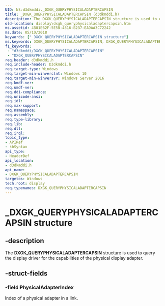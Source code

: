 ```yaml
---
UID: NS:d3dkmddi._DXGK_QUERYPHYSICALADAPTERCAPSIN
title: _DXGK_QUERYPHYSICALADAPTERCAPSIN (d3dkmddi.h)
description: The DXGK_QUERYPHYSICALADAPTERCAPSIN structure is used to query the display driver for the capabilities of the physical display adapter.
old-location: display\dxgk_queryphysicaladaptercapsin.htm
ms.assetid: 4B01E62F-5E5B-4316-B237-EADAA3C72242
ms.date: 05/10/2018
keywords: ["_DXGK_QUERYPHYSICALADAPTERCAPSIN structure"]
ms.keywords: DXGK_QUERYPHYSICALADAPTERCAPSIN, DXGK_QUERYPHYSICALADAPTERCAPSIN structure [Display Devices], _DXGK_QUERYPHYSICALADAPTERCAPSIN, d3dkmddi/DXGK_QUERYPHYSICALADAPTERCAPSIN, display.dxgk_queryphysicaladaptercapsin
f1_keywords:
 - "d3dkmddi/DXGK_QUERYPHYSICALADAPTERCAPSIN"
 - "DXGK_QUERYPHYSICALADAPTERCAPSIN"
req.header: d3dkmddi.h
req.include-header: D3dkmddi.h
req.target-type: Windows
req.target-min-winverclnt: Windows 10
req.target-min-winversvr: Windows Server 2016
req.kmdf-ver: 
req.umdf-ver: 
req.ddi-compliance: 
req.unicode-ansi: 
req.idl: 
req.max-support: 
req.namespace: 
req.assembly: 
req.type-library: 
req.lib: 
req.dll: 
req.irql: 
topic_type:
- APIRef
- kbSyntax
api_type:
- HeaderDef
api_location:
- d3dkmddi.h
api_name:
- DXGK_QUERYPHYSICALADAPTERCAPSIN
targetos: Windows
tech.root: display
req.typenames: DXGK_QUERYPHYSICALADAPTERCAPSIN
---
```


# _DXGK_QUERYPHYSICALADAPTERCAPSIN structure


## -description


The <b>DXGK_QUERYPHYSICALADAPTERCAPSIN</b> structure is used to query the display driver for the capabilities of the physical display adapter.


## -struct-fields




### -field PhysicalAdapterIndex

Index of a physical adapter in a link.

